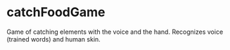 # catchFoodGame
Game of catching elements with the voice and the hand. Recognizes voice (trained words) and human skin.

